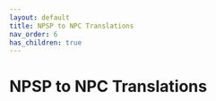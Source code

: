 ```yaml
---
layout: default
title: NPSP to NPC Translations
nav_order: 6
has_children: true
---
```

# NPSP to NPC Translations
